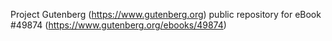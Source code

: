 Project Gutenberg (https://www.gutenberg.org) public repository for eBook #49874 (https://www.gutenberg.org/ebooks/49874)
